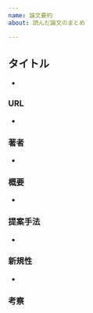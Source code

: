 ```yaml
---
name: 論文要約
about: 読んだ論文のまとめ

---
```


## タイトル
+

### URL
+

### 著者
+

### 概要
+ 

### 提案手法
+

### 新規性
+

### 考察
